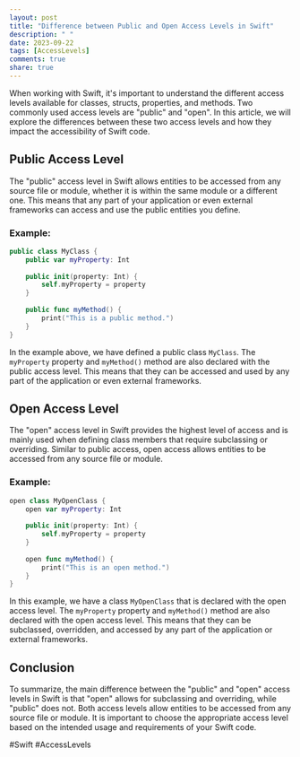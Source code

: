 ```yaml
---
layout: post
title: "Difference between Public and Open Access Levels in Swift"
description: " "
date: 2023-09-22
tags: [AccessLevels]
comments: true
share: true
---
```


When working with Swift, it's important to understand the different access levels available for classes, structs, properties, and methods. Two commonly used access levels are "public" and "open". In this article, we will explore the differences between these two access levels and how they impact the accessibility of Swift code.

## Public Access Level

The "public" access level in Swift allows entities to be accessed from any source file or module, whether it is within the same module or a different one. This means that any part of your application or even external frameworks can access and use the public entities you define.

### Example:
```swift
public class MyClass {
    public var myProperty: Int
    
    public init(property: Int) {
        self.myProperty = property
    }
    
    public func myMethod() {
        print("This is a public method.")
    }
}
```

In the example above, we have defined a public class `MyClass`. The `myProperty` property and `myMethod()` method are also declared with the public access level. This means that they can be accessed and used by any part of the application or even external frameworks.

## Open Access Level

The "open" access level in Swift provides the highest level of access and is mainly used when defining class members that require subclassing or overriding. Similar to public access, open access allows entities to be accessed from any source file or module.

### Example:
```swift
open class MyOpenClass {
    open var myProperty: Int
    
    public init(property: Int) {
        self.myProperty = property
    }
    
    open func myMethod() {
        print("This is an open method.")
    }
}
```

In this example, we have a class `MyOpenClass` that is declared with the open access level. The `myProperty` property and `myMethod()` method are also declared with the open access level. This means that they can be subclassed, overridden, and accessed by any part of the application or external frameworks.

## Conclusion

To summarize, the main difference between the "public" and "open" access levels in Swift is that "open" allows for subclassing and overriding, while "public" does not. Both access levels allow entities to be accessed from any source file or module. It is important to choose the appropriate access level based on the intended usage and requirements of your Swift code.

#Swift #AccessLevels